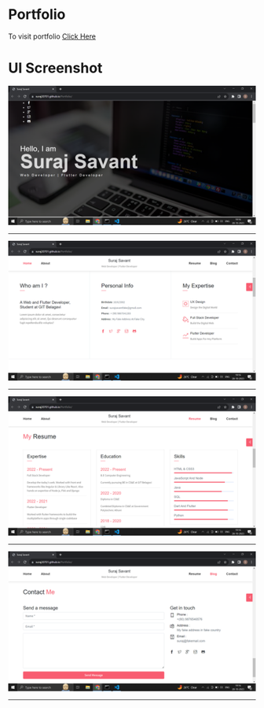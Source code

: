 # Portfolio
To visit portfolio <a href="https://suraj20701.github.io/Portfolio/">Click Here</a>

# UI Screenshot
<img src="./assets/UI/home.png">
<hr/>
<img src="./assets/UI/about.png">
<hr/>
<img src="./assets/UI/resume.png">
<hr/>
<img src="./assets/UI/contact.png">
<hr/>
